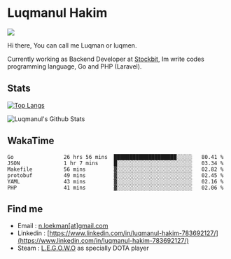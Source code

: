 
# Luqmanul Hakim

![](https://komarev.com/ghpvc/?username=luqman-v1)

Hi there, You can call me Luqman or luqmen.

Currently working as Backend Developer at [Stockbit](https://stockbit.com/), Im write codes programming language, Go and PHP (Laravel).
## Stats

[![Top Langs](https://github-readme-stats.vercel.app/api/top-langs/?username=luqman-v1&layout=compact)](https://github.com/anuraghazra/github-readme-stats)

![Luqmanul's Github Stats](https://github-readme-stats.vercel.app/api?username=luqman-v1&show_icons=true)


## WakaTime 

<!--START_SECTION:waka-->

```text
Go                26 hrs 56 mins  ████████████████████░░░░░   80.41 %
JSON              1 hr 7 mins     █░░░░░░░░░░░░░░░░░░░░░░░░   03.34 %
Makefile          56 mins         ▓░░░░░░░░░░░░░░░░░░░░░░░░   02.82 %
protobuf          49 mins         ▓░░░░░░░░░░░░░░░░░░░░░░░░   02.45 %
YAML              43 mins         ▓░░░░░░░░░░░░░░░░░░░░░░░░   02.16 %
PHP               41 mins         ▓░░░░░░░░░░░░░░░░░░░░░░░░   02.06 %
```

<!--END_SECTION:waka-->


## Find me 

- Email : [n.loekman[at]gmail.com](mailto:n.loekman@gmail.com)
- Linkedin : [https://www.linkedin.com/in/luqmanul-hakim-783692127/](https://www.linkedin.com/in/luqmanul-hakim-783692127/)
- Steam : [L.E.G.O.W.O](https://steamcommunity.com/id/fuukmans) as specially DOTA player



